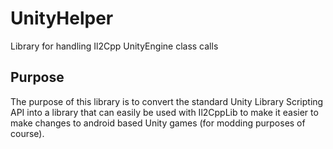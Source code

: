 # UnityHelper
 Library for handling Il2Cpp UnityEngine class calls

## Purpose

The purpose of this library is to convert the standard Unity Library Scripting API into a library that can easily be used with Il2CppLib to make it easier to make changes to android based Unity games (for modding purposes of course).